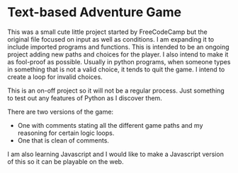 # Text-based Adventure Game

This was a small cute little project started by FreeCodeCamp but the original file focused on input as well as conditions. I am expanding it to include imported programs and functions. This is intended to be an ongoing project adding new paths and choices for the player. I also intend to make it as fool-proof as possible. Usually in python programs, when someone types in something that is not a valid choice, it tends to quit the game. I intend to create a loop for invalid choices. 

This is an on-off project so it will not be a regular process. Just something to test out any features of Python as I discover them.

There are two versions of the game:

* One with comments stating all the different game paths and my reasoning for certain logic loops.
* One that is clean of comments.


I am also learning Javascript and I would like to make a Javascript version of this so it can be playable on the web.
